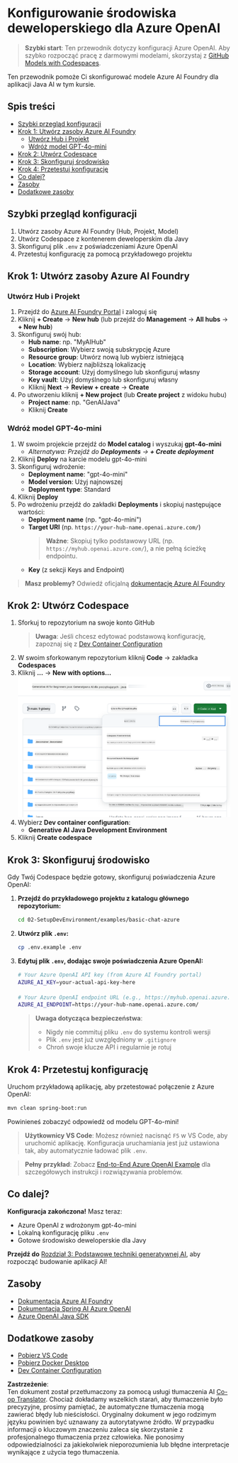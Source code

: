 <!--
CO_OP_TRANSLATOR_METADATA:
{
  "original_hash": "bfdb4b4eadbee3a59ef742439f58326a",
  "translation_date": "2025-07-27T13:08:23+00:00",
  "source_file": "02-SetupDevEnvironment/getting-started-azure-openai.md",
  "language_code": "pl"
}
-->
# Konfigurowanie środowiska deweloperskiego dla Azure OpenAI

> **Szybki start**: Ten przewodnik dotyczy konfiguracji Azure OpenAI. Aby szybko rozpocząć pracę z darmowymi modelami, skorzystaj z [GitHub Models with Codespaces](./README.md#quick-start-cloud).

Ten przewodnik pomoże Ci skonfigurować modele Azure AI Foundry dla aplikacji Java AI w tym kursie.

## Spis treści

- [Szybki przegląd konfiguracji](../../../02-SetupDevEnvironment)
- [Krok 1: Utwórz zasoby Azure AI Foundry](../../../02-SetupDevEnvironment)
  - [Utwórz Hub i Projekt](../../../02-SetupDevEnvironment)
  - [Wdróż model GPT-4o-mini](../../../02-SetupDevEnvironment)
- [Krok 2: Utwórz Codespace](../../../02-SetupDevEnvironment)
- [Krok 3: Skonfiguruj środowisko](../../../02-SetupDevEnvironment)
- [Krok 4: Przetestuj konfigurację](../../../02-SetupDevEnvironment)
- [Co dalej?](../../../02-SetupDevEnvironment)
- [Zasoby](../../../02-SetupDevEnvironment)
- [Dodatkowe zasoby](../../../02-SetupDevEnvironment)

## Szybki przegląd konfiguracji

1. Utwórz zasoby Azure AI Foundry (Hub, Projekt, Model)
2. Utwórz Codespace z kontenerem deweloperskim dla Javy
3. Skonfiguruj plik `.env` z poświadczeniami Azure OpenAI
4. Przetestuj konfigurację za pomocą przykładowego projektu

## Krok 1: Utwórz zasoby Azure AI Foundry

### Utwórz Hub i Projekt

1. Przejdź do [Azure AI Foundry Portal](https://ai.azure.com/) i zaloguj się
2. Kliknij **+ Create** → **New hub** (lub przejdź do **Management** → **All hubs** → **+ New hub**)
3. Skonfiguruj swój hub:
   - **Hub name**: np. "MyAIHub"
   - **Subscription**: Wybierz swoją subskrypcję Azure
   - **Resource group**: Utwórz nową lub wybierz istniejącą
   - **Location**: Wybierz najbliższą lokalizację
   - **Storage account**: Użyj domyślnego lub skonfiguruj własny
   - **Key vault**: Użyj domyślnego lub skonfiguruj własny
   - Kliknij **Next** → **Review + create** → **Create**
4. Po utworzeniu kliknij **+ New project** (lub **Create project** z widoku hubu)
   - **Project name**: np. "GenAIJava"
   - Kliknij **Create**

### Wdróż model GPT-4o-mini

1. W swoim projekcie przejdź do **Model catalog** i wyszukaj **gpt-4o-mini**
   - *Alternatywa: Przejdź do **Deployments** → **+ Create deployment***
2. Kliknij **Deploy** na karcie modelu gpt-4o-mini
3. Skonfiguruj wdrożenie:
   - **Deployment name**: "gpt-4o-mini"
   - **Model version**: Użyj najnowszej
   - **Deployment type**: Standard
4. Kliknij **Deploy**
5. Po wdrożeniu przejdź do zakładki **Deployments** i skopiuj następujące wartości:
   - **Deployment name** (np. "gpt-4o-mini")
   - **Target URI** (np. `https://your-hub-name.openai.azure.com/`)  
      > **Ważne**: Skopiuj tylko podstawowy URL (np. `https://myhub.openai.azure.com/`), a nie pełną ścieżkę endpointu.
   - **Key** (z sekcji Keys and Endpoint)

> **Masz problemy?** Odwiedź oficjalną [dokumentację Azure AI Foundry](https://learn.microsoft.com/azure/ai-foundry/how-to/create-projects?tabs=ai-foundry&pivots=hub-project)

## Krok 2: Utwórz Codespace

1. Sforkuj to repozytorium na swoje konto GitHub
   > **Uwaga**: Jeśli chcesz edytować podstawową konfigurację, zapoznaj się z [Dev Container Configuration](../../../.devcontainer/devcontainer.json)
2. W swoim sforkowanym repozytorium kliknij **Code** → zakładka **Codespaces**
3. Kliknij **...** → **New with options...**
![tworzenie codespace z opcjami](../../../translated_images/codespaces.9945ded8ceb431a58e8bee7f212e8c62b55733b7e302fd58194fadc95472fa3c.pl.png)
4. Wybierz **Dev container configuration**: 
   - **Generative AI Java Development Environment**
5. Kliknij **Create codespace**

## Krok 3: Skonfiguruj środowisko

Gdy Twój Codespace będzie gotowy, skonfiguruj poświadczenia Azure OpenAI:

1. **Przejdź do przykładowego projektu z katalogu głównego repozytorium:**
   ```bash
   cd 02-SetupDevEnvironment/examples/basic-chat-azure
   ```

2. **Utwórz plik `.env`:**
   ```bash
   cp .env.example .env
   ```

3. **Edytuj plik `.env`, dodając swoje poświadczenia Azure OpenAI:**
   ```bash
   # Your Azure OpenAI API key (from Azure AI Foundry portal)
   AZURE_AI_KEY=your-actual-api-key-here
   
   # Your Azure OpenAI endpoint URL (e.g., https://myhub.openai.azure.com/)
   AZURE_AI_ENDPOINT=https://your-hub-name.openai.azure.com/
   ```

   > **Uwaga dotycząca bezpieczeństwa**: 
   > - Nigdy nie commituj pliku `.env` do systemu kontroli wersji
   > - Plik `.env` jest już uwzględniony w `.gitignore`
   > - Chroń swoje klucze API i regularnie je rotuj

## Krok 4: Przetestuj konfigurację

Uruchom przykładową aplikację, aby przetestować połączenie z Azure OpenAI:

```bash
mvn clean spring-boot:run
```

Powinieneś zobaczyć odpowiedź od modelu GPT-4o-mini!

> **Użytkownicy VS Code**: Możesz również nacisnąć `F5` w VS Code, aby uruchomić aplikację. Konfiguracja uruchamiania jest już ustawiona tak, aby automatycznie ładować plik `.env`.

> **Pełny przykład**: Zobacz [End-to-End Azure OpenAI Example](./examples/basic-chat-azure/README.md) dla szczegółowych instrukcji i rozwiązywania problemów.

## Co dalej?

**Konfiguracja zakończona!** Masz teraz:
- Azure OpenAI z wdrożonym gpt-4o-mini
- Lokalną konfigurację pliku `.env`
- Gotowe środowisko deweloperskie dla Javy

**Przejdź do** [Rozdział 3: Podstawowe techniki generatywnej AI](../03-CoreGenerativeAITechniques/README.md), aby rozpocząć budowanie aplikacji AI!

## Zasoby

- [Dokumentacja Azure AI Foundry](https://learn.microsoft.com/azure/ai-services/)
- [Dokumentacja Spring AI Azure OpenAI](https://docs.spring.io/spring-ai/reference/api/clients/azure-openai-chat.html)
- [Azure OpenAI Java SDK](https://learn.microsoft.com/java/api/overview/azure/ai-openai-readme)

## Dodatkowe zasoby

- [Pobierz VS Code](https://code.visualstudio.com/Download)
- [Pobierz Docker Desktop](https://www.docker.com/products/docker-desktop)
- [Dev Container Configuration](../../../.devcontainer/devcontainer.json)

**Zastrzeżenie**:  
Ten dokument został przetłumaczony za pomocą usługi tłumaczenia AI [Co-op Translator](https://github.com/Azure/co-op-translator). Chociaż dokładamy wszelkich starań, aby tłumaczenie było precyzyjne, prosimy pamiętać, że automatyczne tłumaczenia mogą zawierać błędy lub nieścisłości. Oryginalny dokument w jego rodzimym języku powinien być uznawany za autorytatywne źródło. W przypadku informacji o kluczowym znaczeniu zaleca się skorzystanie z profesjonalnego tłumaczenia przez człowieka. Nie ponosimy odpowiedzialności za jakiekolwiek nieporozumienia lub błędne interpretacje wynikające z użycia tego tłumaczenia.